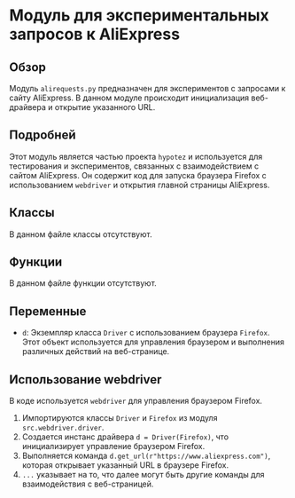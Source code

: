 # Модуль для экспериментальных запросов к AliExpress

## Обзор

Модуль `alirequests.py` предназначен для экспериментов с запросами к сайту AliExpress. В данном модуле происходит инициализация веб-драйвера и открытие указанного URL.

## Подробней

Этот модуль является частью проекта `hypotez` и используется для тестирования и экспериментов, связанных с взаимодействием с сайтом AliExpress. Он содержит код для запуска браузера Firefox с использованием `webdriver` и открытия главной страницы AliExpress.

## Классы

В данном файле классы отсутствуют.

## Функции

В данном файле функции отсутствуют.

## Переменные

- `d`: Экземпляр класса `Driver` с использованием браузера `Firefox`. Этот объект используется для управления браузером и выполнения различных действий на веб-странице.

## Использование webdriver

В коде используется `webdriver` для управления браузером Firefox.

1.  Импортируются классы `Driver` и `Firefox` из модуля `src.webdriver.driver`.
2.  Создается инстанс драйвера `d = Driver(Firefox)`, что инициализирует управление браузером Firefox.
3.  Выполняется команда `d.get_url(r"https://www.aliexpress.com")`, которая открывает указанный URL в браузере Firefox.
4.  `...` указывает на то, что далее могут быть другие команды для взаимодействия с веб-страницей.